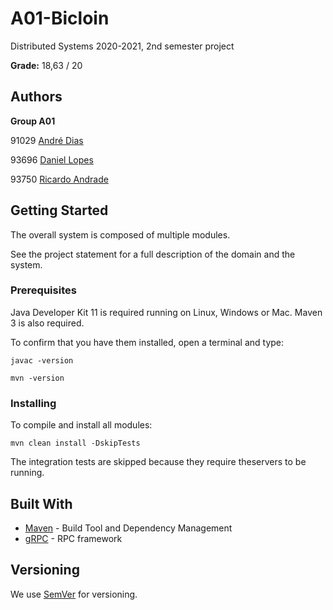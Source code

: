 # A01-Bicloin

Distributed Systems 2020-2021, 2nd semester project

**Grade:** 18,63 / 20

## Authors

**Group A01**

91029 [André Dias](mailto:ist191029@tecnico.ulisboa.pt)

93696 [Daniel Lopes](mailto:daniel.quintas.lopes@tecnico.ulisboa.pt)

93750 [Ricardo Andrade](mailto:ricardo.s.andrade@tecnico.ulisboa.pt)

## Getting Started

The overall system is composed of multiple modules.

See the project statement for a full description of the domain and the system.

### Prerequisites

Java Developer Kit 11 is required running on Linux, Windows or Mac.
Maven 3 is also required.

To confirm that you have them installed, open a terminal and type:

```
javac -version

mvn -version
```

### Installing

To compile and install all modules:

```
mvn clean install -DskipTests
```

The integration tests are skipped because they require theservers to be running.


## Built With

* [Maven](https://maven.apache.org/) - Build Tool and Dependency Management
* [gRPC](https://grpc.io/) - RPC framework


## Versioning

We use [SemVer](http://semver.org/) for versioning. 
